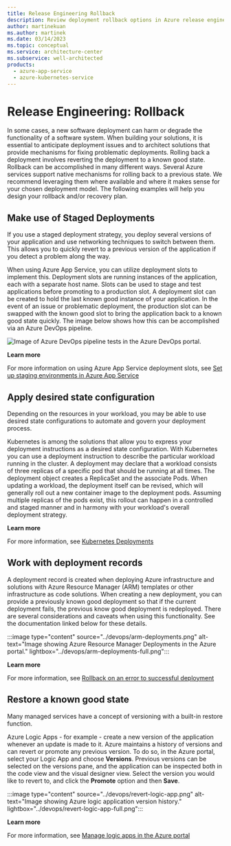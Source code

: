 ```yaml
---
title: Release Engineering Rollback
description: Review deployment rollback options in Azure release engineering, such as with Azure App Service, Azure Kubernetes Service (AKS), or Azure Resource Manager.
author: martinekuan
ms.author: martinek
ms.date: 03/14/2023
ms.topic: conceptual
ms.service: architecture-center
ms.subservice: well-architected
products:
  - azure-app-service
  - azure-kubernetes-service
---
```


# Release Engineering: Rollback

In some cases, a new software deployment can harm or degrade the functionality of a software system. When building your solutions, it is essential to anticipate deployment issues and to architect solutions that provide mechanisms for fixing problematic deployments. Rolling back a deployment involves reverting the deployment to a known good state. 
Rollback can be accomplished in many different ways. Several Azure services support native mechanisms for rolling back to a previous state. We recommend leveraging them where available and where it makes sense for your chosen deployment model. 
The following examples will help you design your rollback and/or recovery plan.

## Make use of Staged Deployments

If you use a staged deployment strategy, you deploy several versions of your application and use networking techniques to switch between them. This allows you to quickly revert to a previous version of the application if you detect a problem along the way. 

When using Azure App Service, you can utilize deployment slots to implement this. Deployment slots are running instances of the application, each with a separate host name. 
Slots can be used to stage and test applications before promoting to a production slot. A deployment slot can be created to hold the last known good instance of your application. In the event of an issue or problematic deployment, the production slot can be swapped with the known good slot to bring the application back to a known good state quickly.
The image below shows how this can be accomplished via an Azure DevOps pipeline.

![Image of Azure DevOps pipeline tests in the Azure DevOps portal.](../devops/app-service-slots.png)

**Learn more**

For more information on using Azure App Service deployment slots, see [Set up staging environments in Azure App Service](/azure/app-service/deploy-staging-slots)

## Apply desired state configuration

Depending on the resources in your workload, you may be able to use desired state configurations to automate and govern your deployment process. 

Kubernetes is among the solutions that allow you to express your deployment instructions as a desired state configuration. 
With Kubernetes you can use a deployment instruction to describe the particular workload running in the cluster. A deployment may declare that a workload consists of three replicas of a specific pod that should be running at all times. The deployment object creates a ReplicaSet and the associate Pods. When updating a workload, the deployment itself can be revised, which will generally roll out a new container image to the deployment pods. 
Assuming multiple replicas of the pods exist, this rollout can happen in a controlled and staged manner and in harmony with your workload's overall deployment strategy.

**Learn more**

For more information, see [Kubernetes Deployments](https://kubernetes.io/docs/concepts/workloads/controllers/deployment/)

## Work with deployment records

A deployment record is created when deploying Azure infrastructure and solutions with Azure Resource Manager (ARM) templates or other infrastructure as code solutions. 
When creating a new deployment, you can provide a previously known good deployment so that if the current deployment fails, the previous know good deployment is redeployed. There are several considerations and caveats when using this functionality. See the documentation linked below for these details.

:::image type="content" source="../devops/arm-deployments.png" alt-text="Image showing Azure Resource Manager Deployments in the Azure portal." lightbox="../devops/arm-deployments-full.png":::

**Learn more**

For more information, see [Rollback on an error to successful deployment](/azure/azure-resource-manager/templates/rollback-on-error)

## Restore a known good state

Many managed services have a concept of versioning with a built-in restore function.

Azure Logic Apps - for example - create a new version of the application whenever an update is made to it. Azure maintains a history of versions and can revert or promote any previous version. To do so, in the Azure portal, select your Logic App and choose **Versions**. Previous versions can be selected on the versions pane, and the application can be inspected both in the code view and the visual designer view. Select the version you would like to revert to, and click the **Promote** option and then **Save**.

:::image type="content" source="../devops/revert-logic-app.png" alt-text="Image showing Azure logic application version history." lightbox="../devops/revert-logic-app-full.png":::

**Learn more**

For more information, see [Manage logic apps in the Azure portal](/azure/logic-apps/manage-logic-apps-with-azure-portal)
